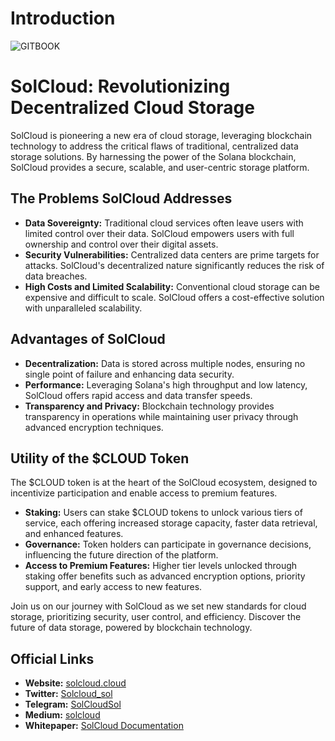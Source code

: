 # Introduction
![GITBOOK](https://github.com/SolCLoudStorage/Introduction/assets/164239495/2ca80ac9-ed17-44ed-9079-69bc784b487a)

# SolCloud: Revolutionizing Decentralized Cloud Storage

SolCloud is pioneering a new era of cloud storage, leveraging blockchain technology to address the critical flaws of traditional, centralized data storage solutions. By harnessing the power of the Solana blockchain, SolCloud provides a secure, scalable, and user-centric storage platform.

## The Problems SolCloud Addresses

- **Data Sovereignty:** Traditional cloud services often leave users with limited control over their data. SolCloud empowers users with full ownership and control over their digital assets.
- **Security Vulnerabilities:** Centralized data centers are prime targets for attacks. SolCloud's decentralized nature significantly reduces the risk of data breaches.
- **High Costs and Limited Scalability:** Conventional cloud storage can be expensive and difficult to scale. SolCloud offers a cost-effective solution with unparalleled scalability.

## Advantages of SolCloud

- **Decentralization:** Data is stored across multiple nodes, ensuring no single point of failure and enhancing data security.
- **Performance:** Leveraging Solana's high throughput and low latency, SolCloud offers rapid access and data transfer speeds.
- **Transparency and Privacy:** Blockchain technology provides transparency in operations while maintaining user privacy through advanced encryption techniques.

## Utility of the $CLOUD Token

The $CLOUD token is at the heart of the SolCloud ecosystem, designed to incentivize participation and enable access to premium features.

- **Staking:** Users can stake $CLOUD tokens to unlock various tiers of service, each offering increased storage capacity, faster data retrieval, and enhanced features.
- **Governance:** Token holders can participate in governance decisions, influencing the future direction of the platform.
- **Access to Premium Features:** Higher tier levels unlocked through staking offer benefits such as advanced encryption options, priority support, and early access to new features.

Join us on our journey with SolCloud as we set new standards for cloud storage, prioritizing security, user control, and efficiency. Discover the future of data storage, powered by blockchain technology.

## Official Links

- **Website:** [solcloud.cloud](https://www.solcloud.cloud/)
- **Twitter:** [Solcloud_sol](https://twitter.com/Solcloud_sol)
- **Telegram:** [SolCloudSol](https://t.me/SolCloudSol)
- **Medium:** [solcloud](https://medium.com/@solcloud)
- **Whitepaper:** [SolCloud Documentation](https://docs.solcloud.cloud/)

